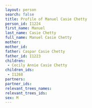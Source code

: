```yaml
---
layout: person
search: false
title: Profile of Manuel Casie Chetty
person_id: I1224
first_name: Manuel
last_name: Casie Chetty
full_name: Manuel Casie Chetty
mother: 
mother_id: 
father: Caspar Casie Chetty
father_id: I1223
children:
 - Cecily Annie Casie Chetty
children_ids:
 - I1268
partners:
partner_ids:
relevant_trees_names:
relevant_trees_ids:
sex: M
---
```


